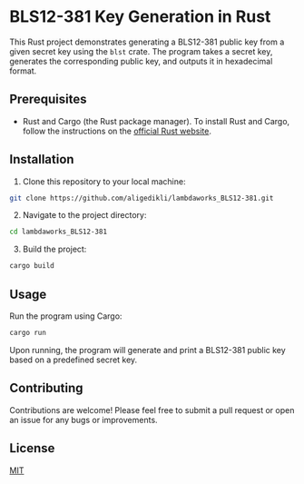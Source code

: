 # BLS12-381 Key Generation in Rust

This Rust project demonstrates generating a BLS12-381 public key from a given secret key using the `blst` crate. The program takes a secret key, generates the corresponding public key, and outputs it in hexadecimal format.

## Prerequisites

- Rust and Cargo (the Rust package manager). To install Rust and Cargo, follow the instructions on the [official Rust website](https://www.rust-lang.org/tools/install).

## Installation

1. Clone this repository to your local machine:

```sh
git clone https://github.com/aligedikli/lambdaworks_BLS12-381.git
```

2. Navigate to the project directory:

```sh
cd lambdaworks_BLS12-381
```

3. Build the project:

```sh
cargo build
```

## Usage

Run the program using Cargo:

```sh
cargo run
```

Upon running, the program will generate and print a BLS12-381 public key based on a predefined secret key.

## Contributing

Contributions are welcome! Please feel free to submit a pull request or open an issue for any bugs or improvements.

## License

[MIT](https://choosealicense.com/licenses/mit/)











